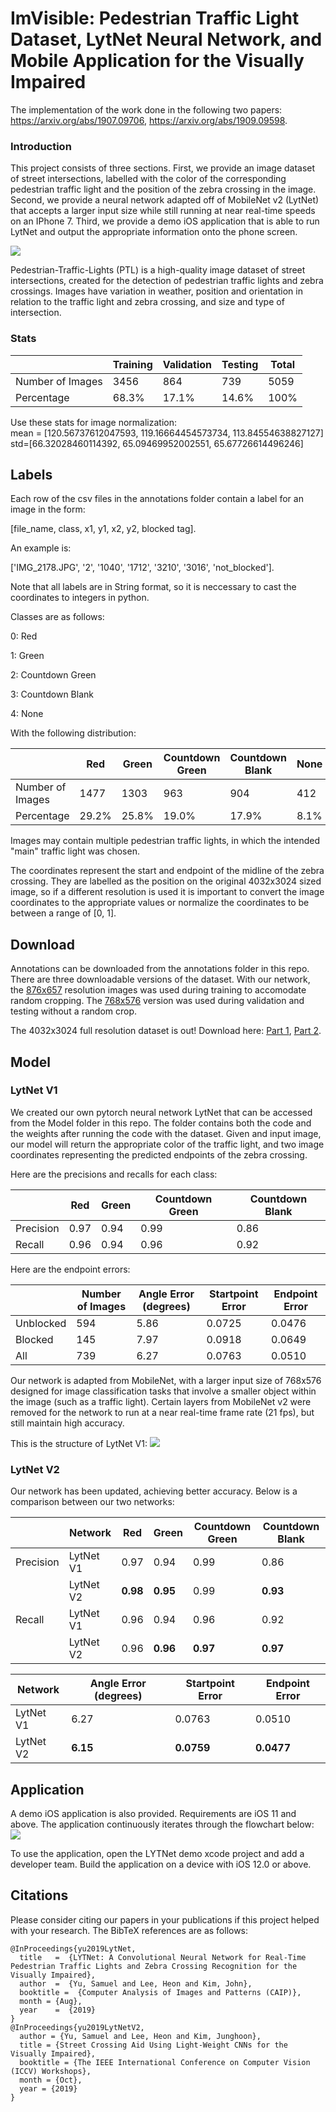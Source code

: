 # ImVisible: Pedestrian Traffic Light Dataset, LytNet Neural Network, and Mobile Application for the Visually Impaired

The implementation of the work done in the following two papers: https://arxiv.org/abs/1907.09706, https://arxiv.org/abs/1909.09598.

### Introduction
This project consists of three sections. First, we provide an image dataset of street intersections, labelled with the color of the corresponding pedestrian traffic light and the position of the zebra crossing in the image. Second, we provide a neural network adapted off of MobileNet v2 (LytNet) that accepts a larger input size while still running at near real-time speeds on an IPhone 7. Third, we provide a demo iOS application that is able to run LytNet and output the appropriate information onto the phone screen. 

![](preview.png)

Pedestrian-Traffic-Lights (PTL) is a high-quality image dataset of street intersections, created for the detection of pedestrian traffic lights and zebra crossings. Images have variation in weather, position and orientation in relation to the traffic light and zebra crossing, and size and type of intersection. 

### Stats

|   | Training | Validation | Testing | Total
|---|----------|------------|---------|-------
Number of Images | 3456 | 864 | 739 | 5059
Percentage | 68.3% | 17.1% | 14.6% | 100%

Use these stats for image normalization:  
mean = [120.56737612047593, 119.16664454573734, 113.84554638827127]  
std=[66.32028460114392, 65.09469952002551, 65.67726614496246]

## Labels
Each row of the csv files in the annotations folder contain a label for an image in the form:

\[file_name, class, x1, y1, x2, y2, blocked tag\].

An example is:

\['IMG_2178.JPG', '2', '1040', '1712', '3210', '3016', 'not_blocked'\].

Note that all labels are in String format, so it is neccessary to cast the coordinates to integers in python. 

Classes are as follows:

0: Red

1: Green

2: Countdown Green

3: Countdown Blank

4: None

With the following distribution:

|   | Red | Green | Countdown Green | Countdown Blank | None |
|---|-----|-------|-----------------|-----------------|------|
Number of Images | 1477 | 1303 | 963 | 904 | 412
Percentage | 29.2% | 25.8% | 19.0% | 17.9% | 8.1%

Images may contain multiple pedestrian traffic lights, in which the intended "main" traffic light was chosen. 

The coordinates represent the start and endpoint of the midline of the zebra crossing. They are labelled as the position on the original 4032x3024 sized image, so if a different resolution is used it is important to convert the image coordinates to the appropriate values or normalize the coordinates to be between a range of \[0, 1\].

## Download
Annotations can be downloaded from the annotations folder in this repo. 
There are three downloadable versions of the dataset. With our network, the [876x657](https://dl.orangedox.com/p6T3Fs) resolution images was used during training to accomodate random cropping. The [768x576](https://dl.orangedox.com/9ZvH36) version was used during validation and testing without a random crop. 

The 4032x3024 full resolution dataset is out! Download here: [Part 1](https://dl.orangedox.com/KrVSsK), [Part 2](https://dl.orangedox.com/CMjgtX).

## Model

### LytNet V1

We created our own pytorch neural network LytNet that can be accessed from the Model folder in this repo. The folder contains both the code and the weights after running the code with the dataset. Given and input image, our model will return the appropriate color of the traffic light, and two image coordinates representing the predicted endpoints of the zebra crossing. 

Here are the precisions and recalls for each class:

|   | Red | Green | Countdown Green | Countdown Blank |
|---|-----|-------|-----------------|-----------------|
Precision | 0.97 | 0.94 | 0.99 | 0.86 |
Recall | 0.96 | 0.94 | 0.96 | 0.92 |

Here are the endpoint errors:

|   | Number of Images | Angle Error (degrees) | Startpoint Error | Endpoint Error |
|---|-----|-------|-----------------|-----------------|
Unblocked | 594 | 5.86 | 0.0725 | 0.0476 |
Blocked | 145 | 7.97 | 0.0918 | 0.0649 |
All | 739 | 6.27 | 0.0763 | 0.0510 |

Our network is adapted from MobileNet, with a larger input size of 768x576 designed for image classification tasks that involve a smaller object within the image (such as a traffic light). Certain layers from MobileNet v2 were removed for the network to run at a near real-time frame rate (21 fps), but still maintain high accuracy. 

This is the structure of LytNet V1:
![](Model/structure.png)

### LytNet V2

Our network has been updated, achieving better accuracy. Below is a comparison between our two networks:

|   | Network | Red | Green | Countdown Green | Countdown Blank |
|---|---------|-----|-------|-----------------|-----------------|
| Precision | LytNet V1 | 0.97 | 0.94 | 0.99 | 0.86 |
| | LytNet V2 | **0.98** | **0.95** | 0.99 | **0.93** |
| Recall | LytNet V1 | 0.96 | 0.94 | 0.96 | 0.92 |
| | LytNet V2 | 0.96 | **0.96** | **0.97** | **0.97** |

| Network | Angle Error (degrees) | Startpoint Error | Endpoint Error |
|---|-------|-----------------|-----------------|
| LytNet V1 | 6.27 | 0.0763 | 0.0510 |
| LytNet V2 | **6.15** | **0.0759** | **0.0477** |

## Application
A demo iOS application is also provided. Requirements are iOS 11 and above. The application continuously iterates through the flowchart below:
![](flowchart.png)

To use the application, open the LYTNet demo xcode project and add a developer team. Build the application on a device with iOS 12.0 or above.

## Citations
Please consider citing our papers in your publications if this project helped with your research. The BibTeX references are as follows: 
```
@InProceedings{yu2019LytNet,
  title   =  {LYTNet: A Convolutional Neural Network for Real-Time Pedestrian Traffic Lights and Zebra Crossing Recognition for the Visually Impaired},
  author  =  {Yu, Samuel and Lee, Heon and Kim, John},
  booktitle =  {Computer Analysis of Images and Patterns (CAIP)},
  month = {Aug},
  year    =  {2019}
}
@InProceedings{yu2019LytNetV2,
  author = {Yu, Samuel and Lee, Heon and Kim, Junghoon},
  title = {Street Crossing Aid Using Light-Weight CNNs for the Visually Impaired},
  booktitle = {The IEEE International Conference on Computer Vision (ICCV) Workshops},
  month = {Oct},
  year = {2019}
}
```
